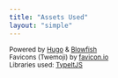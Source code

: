 ```yaml
---
title: "Assets Used"
layout: "simple"
---
```


<small>Powered by <a href="https://gohugo.io/" target="_blank">Hugo</a> & <a href="https://nunocoracao.github.io/blowfish/" target="_blank">Blowfish</a></small>
<br>
<small>Favicons (Twemoji) by <a href="https://favicon.io/" target="_blank">favicon.io</a></small>
<br>
<small>Libraries used: <a href="https://www.typeitjs.com/" target="_blank">TypeItJS</a></small>